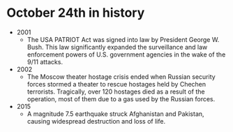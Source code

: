 # October 24th in history
- 2001 
  - The USA PATRIOT Act was signed into law by President George W. Bush. This law significantly expanded the surveillance and law enforcement powers of U.S. government agencies in the wake of the 9/11 attacks.
- 2002 
  - The Moscow theater hostage crisis ended when Russian security forces stormed a theater to rescue hostages held by Chechen terrorists. Tragically, over 120 hostages died as a result of the operation, most of them due to a gas used by the Russian forces.
- 2015 
  - A magnitude 7.5 earthquake struck Afghanistan and Pakistan, causing widespread destruction and loss of life.

